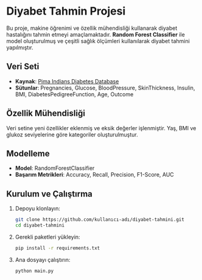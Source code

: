 

# Diyabet Tahmin Projesi

Bu proje, makine öğrenimi ve özellik mühendisliği kullanarak diyabet hastalığını tahmin etmeyi amaçlamaktadır. **Random Forest Classifier** ile model oluşturulmuş ve çeşitli sağlık ölçümleri kullanılarak diyabet tahmini yapılmıştır.

## Veri Seti

- **Kaynak**: [Pima Indians Diabetes Database](https://www.kaggle.com/uciml/pima-indians-diabetes-database)
- **Sütunlar**: Pregnancies, Glucose, BloodPressure, SkinThickness, Insulin, BMI, DiabetesPedigreeFunction, Age, Outcome

## Özellik Mühendisliği

Veri setine yeni özellikler eklenmiş ve eksik değerler işlenmiştir. Yaş, BMI ve glukoz seviyelerine göre kategoriler oluşturulmuştur.

## Modelleme

- **Model**: RandomForestClassifier
- **Başarım Metrikleri**: Accuracy, Recall, Precision, F1-Score, AUC

## Kurulum ve Çalıştırma

1. Depoyu klonlayın:
   ```bash
   git clone https://github.com/kullanıcı-adı/diyabet-tahmini.git
   cd diyabet-tahmini
   ```
2. Gerekli paketleri yükleyin:
   ```bash
   pip install -r requirements.txt
   ```
3. Ana dosyayı çalıştırın:
   ```bash
   python main.py
   ```
